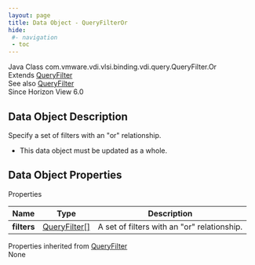 ```yaml
---
layout: page
title: Data Object - QueryFilterOr
hide:
 #- navigation
 - toc
---
```






Java Class
    com.vmware.vdi.vlsi.binding.vdi.query.QueryFilter.Or  
Extends
     [QueryFilter](vdi.query.QueryFilter.Filter.md)  
See also
     [QueryFilter](vdi.query.QueryFilter.Filter.md)  
Since 
    Horizon View 6.0

## Data Object Description 

Specify a set of filters with an "or" relationship. 

  * This data object must be updated as a whole.



## Data Object Properties

Properties

Name |  Type |  Description   
---|---|---  
**filters**| [QueryFilter[]](vdi.query.QueryFilter.Filter.md)|  A set of filters with an "or" relationship.   
  
Properties inherited from [QueryFilter](vdi.query.QueryFilter.Filter.md)  
None  
  
  

  
  

